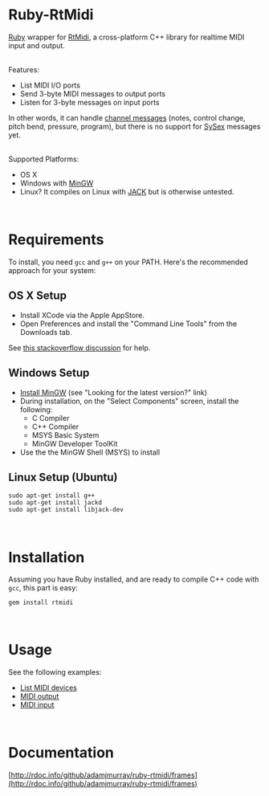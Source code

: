 Ruby-RtMidi
===========

[Ruby](http://www.ruby-lang.org/) wrapper for [RtMidi](http://www.music.mcgill.ca/~gary/rtmidi/index.html),
a cross-platform C++ library for realtime MIDI input and output.

<br>
Features:

* List MIDI I/O ports
* Send 3-byte MIDI messages to output ports
* Listen for 3-byte messages on input ports

In other words, it can handle [channel messages](http://www.cs.cf.ac.uk/Dave/Multimedia/node158.html)
(notes, control change, pitch bend, pressure, program),
but there is no support for [SySex](https://en.wikipedia.org/wiki/SysEx#System_Exclusive_messages) messages yet.

<br>
Supported Platforms:

* OS X
* Windows with [MinGW](http://www.mingw.org/)
* Linux? It compiles on Linux with [JACK](http://jackaudio.org/) but is otherwise untested.

<br>

Requirements
============

To install, you need `gcc` and `g++` on your PATH. Here's the recommended approach for your system:

OS X Setup
----------

* Install XCode via the Apple AppStore.
* Open Preferences and install the "Command Line Tools" from the Downloads tab.

See [this stackoverflow discussion](http://stackoverflow.com/questions/9329243/xcode-4-4-command-line-tools) for help.

Windows Setup
-------------

* [Install MinGW](http://sourceforge.net/projects/mingw/files/)  (see "Looking for the latest version?" link)
* During installation, on the "Select Components" screen, install the following:
  * C Compiler
  * C++ Compiler
  * MSYS Basic System
  * MinGW Developer ToolKit
* Use the the MinGW Shell (MSYS) to install

Linux Setup (Ubuntu)
--------------------

    sudo apt-get install g++
    sudo apt-get install jackd
    sudo apt-get install libjack-dev

<br>

Installation
============

Assuming you have Ruby installed, and are ready to compile C++ code with `gcc`, this part is easy:

    gem install rtmidi

<br>

Usage
=====

See the following examples:

* [List MIDI devices](http://rdoc.info/github/adamjmurray/ruby-rtmidi/file/examples/list_ports.rb)
* [MIDI output](http://rdoc.info/github/adamjmurray/ruby-rtmidi/file/examples/play_notes.rb)
* [MIDI input](http://rdoc.info/github/adamjmurray/ruby-rtmidi/file/examples/monitor_input.rb)

<br>

Documentation
=============
[http://rdoc.info/github/adamjmurray/ruby-rtmidi/frames](http://rdoc.info/github/adamjmurray/ruby-rtmidi/frames)